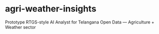 # agri-weather-insights
Prototype RTGS-style AI Analyst for Telangana Open Data — Agriculture + Weather sector
